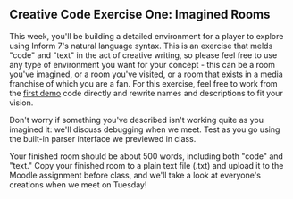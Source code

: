 ## Creative Code Exercise One: Imagined Rooms

This week, you'll be building a detailed environment for a player to explore using Inform 7's natural language syntax. This is an exercise that melds "code" and "text" in the act of creative writing, so please feel free to use any type of environment you want for your concept - this can be a room you've imagined, or a room you've visited, or a room that exists in a media franchise of which you are a fan. For this exercise, feel free to work from the [first demo](inform_one.md) code directly and rewrite names and descriptions to fit your vision.

Don't worry if something you've described isn't working quite as you imagined it: we'll discuss debugging when we meet. Test as you go using the built-in parser interface we previewed in class.

Your finished room should be about 500 words, including both "code" and "text." Copy your finished room to a plain text file (.txt) and upload it to the Moodle assignment before class, and we'll take a look at everyone's creations when we meet on Tuesday!
